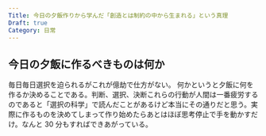 ```yaml
---
Title: 今日の夕飯作りから学んだ「創造とは制約の中から生まれる」という真理
Draft: true
Category: 日常
---
```


## 今日の夕飯に作るべきものは何か

毎日毎日選択を迫られるがこれが億劫で仕方がない。
何かというと夕飯に何を作るか決めることである。判断、選択、決断これらの行動が人間は一番疲労するのであると「選択の科学」で読んだことがあるけど本当にその通りだと思う。実際に作るものを決めてしまって作り始めたらあとはほぼ思考停止で手を動かすだけ。なんと 30 分もすればできあがっている。

<!-- どうしても文体がアサイリョウもしくは村上春樹になる なという烏滸がましい感想を持った-->
